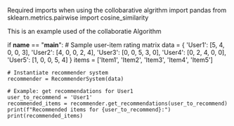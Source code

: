 Required imports when using the collobarative algrithm
import pandas
from sklearn.metrics.pairwise import cosine_similarity

This is an example used of the collaboratie Algorithm

if __name__ == "__main__":
    # Sample user-item rating matrix
    data = {
        'User1': [5, 4, 0, 0, 3],
        'User2': [4, 0, 0, 2, 4],
        'User3': [0, 0, 5, 3, 0],
        'User4': [0, 2, 4, 0, 0],
        'User5': [1, 0, 0, 5, 4]
    }
    items = ['Item1', 'Item2', 'Item3', 'Item4', 'Item5']
    
    # Instantiate recommender system
    recommender = RecommenderSystem(data)
    
    # Example: get recommendations for User1
    user_to_recommend = 'User1'
    recommended_items = recommender.get_recommendations(user_to_recommend)
    print(f"Recommended items for {user_to_recommend}:")
    print(recommended_items)
